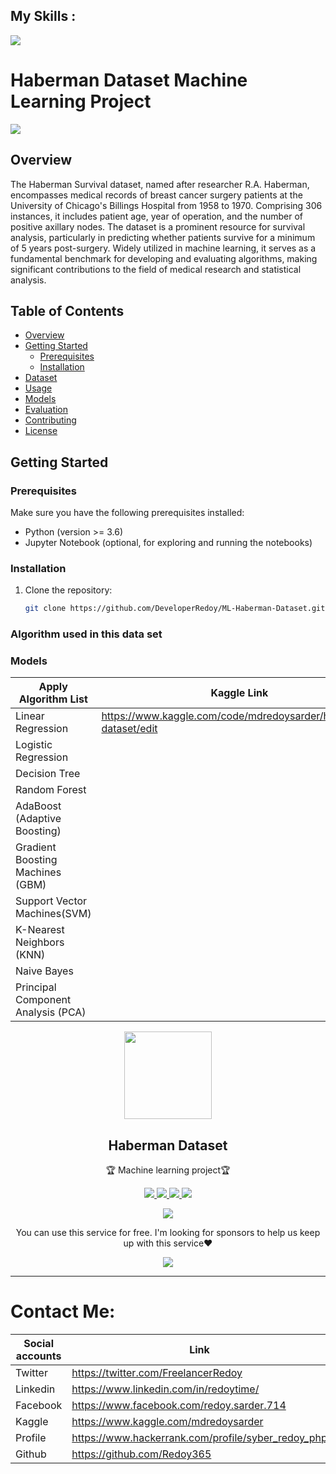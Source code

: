 ## My Skills : 

<img src="https://readme-typing-svg.demolab.com?font=Fira+Code&size=25&pause=1000&color=FF00FF&random=false&width=435&lines=I+am+a+Python+Developer;I+am+a+Software+Developer;I+am+a+ML-Engineer;I+am+a+problem+solver">

# Haberman Dataset Machine Learning Project

<img src="https://static.wixstatic.com/media/34bab5_0ed7f360090844dfa3a8a72132d8007f~mv2.png/v1/fill/w_1000,h_405,al_c,q_90,usm_0.66_1.00_0.01/34bab5_0ed7f360090844dfa3a8a72132d8007f~mv2.png">

## Overview

The Haberman Survival dataset, named after researcher R.A. Haberman, encompasses medical records of breast cancer surgery patients at the University of Chicago's Billings Hospital from 1958 to 1970. Comprising 306 instances, it includes patient age, year of operation, and the number of positive axillary nodes. The dataset is a prominent resource for survival analysis, particularly in predicting whether patients survive for a minimum of 5 years post-surgery. Widely utilized in machine learning, it serves as a fundamental benchmark for developing and evaluating algorithms, making significant contributions to the field of medical research and statistical analysis.

## Table of Contents

- [Overview](#overview)
- [Getting Started](#getting-started)
  - [Prerequisites](#prerequisites)
  - [Installation](#installation)
- [Dataset](#dataset)
- [Usage](#usage)
- [Models](#models)
- [Evaluation](#evaluation)
- [Contributing](#contributing)
- [License](#license)

## Getting Started

### Prerequisites

Make sure you have the following prerequisites installed:

- Python (version >= 3.6)
- Jupyter Notebook (optional, for exploring and running the notebooks)

### Installation

1. Clone the repository:

   ```bash
   git clone https://github.com/DeveloperRedoy/ML-Haberman-Dataset.git

### Algorithm used in this data set
### Models

| Apply Algorithm List                | Kaggle Link                                                      |
|-------------------------------------|------------------------------------------------------------------|
| Linear Regression                   | https://www.kaggle.com/code/mdredoysarder/haberman-dataset/edit  |
| Logistic Regression                 |                                                                  |
| Decision Tree                       |                                                                  |
| Random Forest                       |                                                                  |
| AdaBoost (Adaptive Boosting)        |                                                                  |
| Gradient Boosting Machines (GBM)    |                                                                  |
| Support Vector Machines(SVM)        |                                                                  |
| K-Nearest Neighbors (KNN)           |                                                                  |
| Naive Bayes                         |                                                                  |
| Principal Component Analysis (PCA)  |  


<p align="center">
  <img width="140" src="https://user-images.githubusercontent.com/6661165/91657958-61b4fd00-eb00-11ea-9def-dc7ef5367e34.png" />
  <h2 align="center">Haberman Dataset</h2>
  <p align="center">🏆 Machine learning project🏆</p>
<p align="center">
  <a href="https://github.com/Redoy365?tab=repositories">
    <img src="https://img.shields.io/github/issues/ryo-ma/github-profile-trophy"/>
  </a>
  <a href="https://www.hackerrank.com/profile/syber_redoy_php">
    <img src="https://img.shields.io/github/forks/ryo-ma/github-profile-trophy"/>
  </a>
  <a href="https://redoy365.github.io/realtime/">
    <img src="https://img.shields.io/github/stars/ryo-ma/github-profile-trophy"/>
  </a>
    <a href="https://www.linkedin.com/in/md-redoy-70928b206/">
    <img src="https://img.shields.io/github/license/ryo-ma/github-profile-trophy"/>
  </a>
</p>
<p align="center">
  </a>
    <a href="https://twitter.com/FreelancerRedoy">
    <img src="https://img.shields.io/twitter/url?style=social&url=https%3A%2F%2Fgithub.com%2Fryo-ma%2Fgithub-profile-trophy"/>
  </a>
</p>
<p align="center">
  You can use this service for free. I'm looking for sponsors to help us keep up with this service❤️
</p>
<p align="center">
  <a href="https://github.com/Redoy365/ML-Project">
    <img src="https://img.shields.io/static/v1?label=Sponsor&message=%E2%9D%A4&logo=GitHub&color=ff69b4"/>
  </a>
</p>

<hr>

# Contact Me: 

| Social accounts | Link                                               |
|-----------------|----------------------------------------------------|
| Twitter         | https://twitter.com/FreelancerRedoy                |
| Linkedin        | https://www.linkedin.com/in/redoytime/             |
| Facebook        | https://www.facebook.com/redoy.sarder.714          |
| Kaggle          | https://www.kaggle.com/mdredoysarder               |
| Profile         | https://www.hackerrank.com/profile/syber_redoy_php |
| Github          | https://github.com/Redoy365                        |


